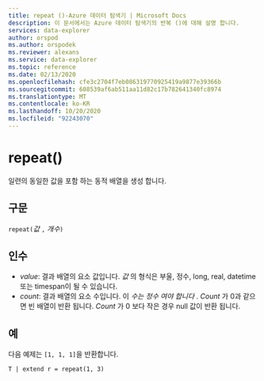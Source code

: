 ```yaml
---
title: repeat ()-Azure 데이터 탐색기 | Microsoft Docs
description: 이 문서에서는 Azure 데이터 탐색기의 반복 ()에 대해 설명 합니다.
services: data-explorer
author: orspod
ms.author: orspodek
ms.reviewer: alexans
ms.service: data-explorer
ms.topic: reference
ms.date: 02/13/2020
ms.openlocfilehash: cfe3c2704f7eb086319770925419a9877e39366b
ms.sourcegitcommit: 608539af6ab511aa11d82c17b782641340fc8974
ms.translationtype: MT
ms.contentlocale: ko-KR
ms.lasthandoff: 10/20/2020
ms.locfileid: "92243070"
---
```

# <a name="repeat"></a>repeat()

일련의 동일한 값을 포함 하는 동적 배열을 생성 합니다.

## <a name="syntax"></a>구문

`repeat(`*값* `,` *개수*`)` 

## <a name="arguments"></a>인수

* *value*: 결과 배열의 요소 값입니다. *값* 의 형식은 부울, 정수, long, real, datetime 또는 timespan이 될 수 있습니다.   
* *count*: 결과 배열의 요소 수입니다. 이 *수는 정수 여야 합니다* .
*Count* 가 0과 같으면 빈 배열이 반환 됩니다.
*Count* 가 0 보다 작은 경우 null 값이 반환 됩니다. 

## <a name="examples"></a>예

다음 예제는 `[1, 1, 1]`을 반환합니다.

```kusto
T | extend r = repeat(1, 3)
```